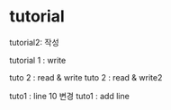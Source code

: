 # tutorial

tutorial2: 작성

tutorial 1 : write

tuto 2 : read & write
tuto 2 : read & write2

tuto1 : line 10 변경
tuto1 : add line
